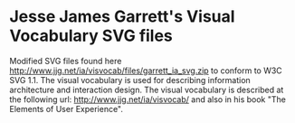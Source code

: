 Jesse James Garrett's Visual Vocabulary SVG files
=================================================

Modified SVG files found here http://www.jjg.net/ia/visvocab/files/garrett_ia_svg.zip to conform to W3C SVG 1.1. The visual vocabulary is used for describing information architecture and interaction design. The visual vocabulary is described at the following url: http://www.jjg.net/ia/visvocab/ and also in his book "The Elements of User Experience". 
